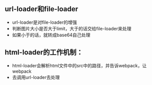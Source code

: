 ## url-loader和file-loader
- url-loader是对file-loader的增强
- 判断图片大小是否大于limit，大于的话交给file-loader来处理
- 如果小于的话，就转成base64自己处理

## html-loader的工作机制：
- html-loader会解析html文件中的src中的路径，并告诉webpack，让webpack
- 去调用url-loader去处理